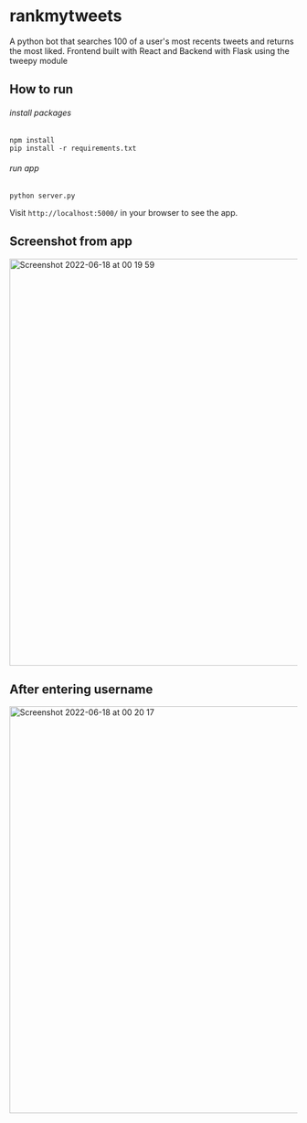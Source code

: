 # rankmytweets

A python bot that searches 100 of a user's most recents tweets and returns the most liked. Frontend built with React and Backend with Flask using the tweepy module

## How to run

###### install packages

```
npm install 
pip install -r requirements.txt
```
###### run app
```
python server.py
```
Visit ```http://localhost:5000/``` in your browser to see the app. 

## Screenshot from app

<img width="712" alt="Screenshot 2022-06-18 at 00 19 59" src="https://user-images.githubusercontent.com/59776300/174424022-318fd5e7-db1e-474a-adeb-587b03ea088b.png">

## After entering username

<img width="712" alt="Screenshot 2022-06-18 at 00 20 17" src="https://user-images.githubusercontent.com/59776300/174424031-0769a4e8-ae35-4b05-8244-b507e872c82b.png">
